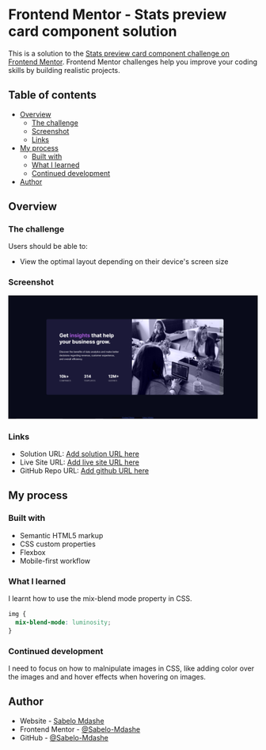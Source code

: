 # Frontend Mentor - Stats preview card component solution

This is a solution to the [Stats preview card component challenge on Frontend Mentor](https://www.frontendmentor.io/challenges/stats-preview-card-component-8JqbgoU62). Frontend Mentor challenges help you improve your coding skills by building realistic projects. 

## Table of contents

- [Overview](#overview)
  - [The challenge](#the-challenge)
  - [Screenshot](#screenshot)
  - [Links](#links)
- [My process](#my-process)
  - [Built with](#built-with)
  - [What I learned](#what-i-learned)
  - [Continued development](#continued-development)
- [Author](#author)

## Overview

### The challenge

Users should be able to:

- View the optimal layout depending on their device's screen size

### Screenshot

![](./screenshot/Screenshot.png)

### Links

- Solution URL: [Add solution URL here](https://www.frontendmentor.io/solutions/stats-preview-card-component-ycamqKqZVo)
- Live Site URL: [Add live site URL here](https://profound-kitten-2ec81a.netlify.app/)
- GitHub Repo URL: [Add github URL here](https://github.com/Sabelo-Mdashe/stats-preview-card-component-main)

## My process

### Built with

- Semantic HTML5 markup
- CSS custom properties
- Flexbox
- Mobile-first workflow

### What I learned

I learnt how to use the mix-blend mode property in CSS.

```css
img {
  mix-blend-mode: luminosity;
}
```

### Continued development

I need to focus on how to malnipulate images in CSS, like adding color over the images and and hover effects when hovering on images.

## Author

- Website - [Sabelo Mdashe](http://sabelomdashe.co.za)
- Frontend Mentor - [@Sabelo-Mdashe](https://www.frontendmentor.io/profile/Sabelo-Mdashe)
- GitHub - [@Sabelo-Mdashe](https://github.com/Sabelo-Mdashe)
